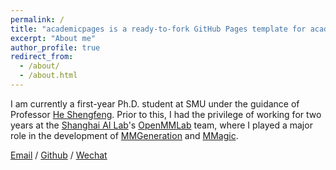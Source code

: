 ```yaml
---
permalink: /
title: "academicpages is a ready-to-fork GitHub Pages template for academic personal websites"
excerpt: "About me"
author_profile: true
redirect_from: 
  - /about/
  - /about.html
---
```


I am currently a first-year Ph.D. student at SMU under the guidance of Professor [He Shengfeng](http://www.shengfenghe.com/). Prior to this, I had the privilege of working for two years at the [Shanghai AI Lab](https://www.shlab.org.cn/)'s [OpenMMLab](https://openmmlab.com/) team, where I played a major role in the development of [MMGeneration](https://github.com/open-mmlab/mmgeneration) and [MMagic](https://github.com/open-mmlab/mmagic).

<!-- You can find my CV here: [YANG Yifei's Curriculum Vitae](../assets/Curriculum_Vitae.pdf). -->

[Email](yifei.yang.ai@gmail.com) / [Github](https://github.com/plyfager/) / [Wechat](../images/wechat.png)
